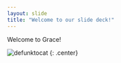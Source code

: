 ```yaml
---
layout: slide
title: "Welcome to our slide deck!"
---
```


Welcome to Grace!

![defunktocat](https://octodex.github.com/images/defunktocat.png)
{: .center}
